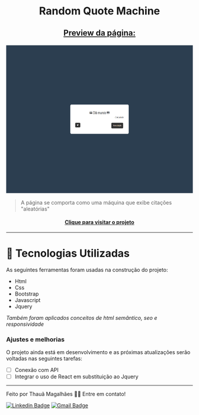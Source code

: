 <h1 align="center">
  <br>Random Quote Machine
</h1>

## <p align="center"> <u>Preview da página:</u> </p>

<p align="center">
  <img src="assets/preview.png" height="400px" alt="preview dá página">
</p>

> A página se comporta como uma máquina que exibe citações "aleatórias"

<h4 align="center"><a href="https://tahaluh.github.io/random-quote-fcc/">Clique para visitar o projeto</a></h4>

---
# 💼 Tecnologias Utilizadas

As seguintes ferramentas foram usadas na construção do projeto:

- Html
- Css
- Bootstrap
- Javascript
- Jquery

*Também foram aplicados conceitos de html semântico, seo e responsividade*

### Ajustes e melhorias

O projeto ainda está em desenvolvimento e as próximas atualizações serão voltadas nas seguintes tarefas:

- [ ] Conexão com API
- [ ] Integrar o uso de React em substituição ao Jquery

---

Feito por Thauã Magalhães 👋🏽 Entre em contato!

[![Linkedin Badge](https://img.shields.io/badge/-Thauã-blue?style=flat-square&logo=Linkedin&logoColor=white&link=linkedin.com/in/thaua-lucas//)](linkedin.com/in/thaua-lucas/) 
[![Gmail Badge](https://img.shields.io/badge/-thauanlucascpl@gmail.com-c14438?style=flat-square&logo=Gmail&logoColor=white&link=mailto:thauanlucascpl@gmail.com)](mailto:thauanlucascpl@gmail.com)